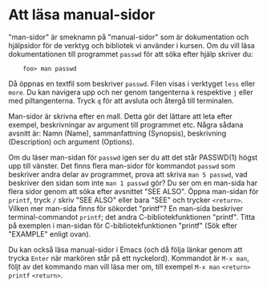 Att läsa manual-sidor
=====================

"man-sidor" är smeknamn på "manual-sidor" som är dokumentation och
hjälpsidor för de verktyg och bibliotek vi använder i kursen.  Om du vill läsa
dokumentationen till programmet `passwd` för att söka efter hjälp skriver du:

```
    foo> man passwd
```

Då öppnas en textfil som beskriver `passwd`. Filen visas i verktyget
`less` eller `more`. Du kan navigera upp och ner genom tangenterna `k` respektive
`j` eller med piltangenterna. Tryck `q` för att avsluta och återgå
till terminalen.

Man-sidor är skrivna efter en mall. Detta gör det lättare att leta
efter exempel, beskrivningar av argument till programmet etc.
Några sådana avsnitt är: Namn (Name), sammanfattning (Synopsis),
beskrivning (Description) och argument (Options).

Om du läser man-sidan för `passwd` igen ser du att det står
PASSWD(1) högst upp till vänster. Det finns flera man-sidor för
kommandot `passwd` som beskriver andra delar av programmet, prova
att skriva `man 5 passwd`, vad beskriver den sidan som inte `man 1
passwd` gör? Du ser om en man-sida har flera sidor genom att söka
efter avsnittet "SEE ALSO". Öppna man-sidan för `printf`, tryck
`/` skriv "SEE ALSO" eller bara "SEE" och trycker `<return>`.
Vilken mer man-sida finns för sökordet "printf"? En man-sida
beskriver terminal-commandot `printf`; det andra
C-bibliotekfunktionen "printf". Titta på exemplen i man-sidan för
C-bibliotekfunktionen "printf" (Sök efter "EXAMPLE" enligt ovan).

Du kan också läsa manual-sidor i Emacs (och då följa länkar genom
att trycka `Enter` när markören står på ett nyckelord). Kommandot
är `M-x man`, följt av det kommando man vill läsa mer om, till
exempel `M-x man` `<return>` `printf` `<return>`.
